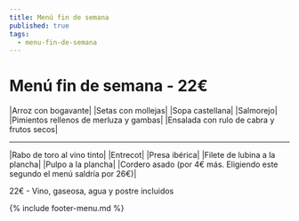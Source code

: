 ```yaml
---
title: Menú fin de semana
published: true
tags:
  - menu-fin-de-semana
---
```


# Menú fin de semana - 22€

|Arroz con bogavante|
|Setas con mollejas|
|Sopa castellana|
|Salmorejo|
|Pimientos rellenos de merluza y gambas|
|Ensalada con rulo de cabra y frutos secos|

------

|Rabo de toro al vino tinto|
|Entrecot|
|Presa ibérica|
|Filete de lubina a la plancha|
|Pulpo a la plancha|
|Cordero asado (por 4€ más. Eligiendo este segundo el menú saldría por 26€)|

22€ - Vino, gaseosa, agua y postre incluidos

{% include footer-menu.md %}
